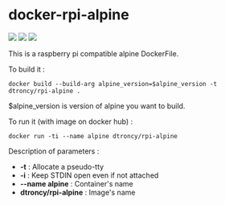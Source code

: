 # docker-rpi-alpine

<img src="https://badgen.net/badge/platform/raspberry%20pi?list=1"/> <a href="https://hub.docker.com/r/dtroncy/rpi-alpine"><img src="https://badgen.net/badge/icon/docker?icon=docker&label"/></a> <a href="https://travis-ci.org/dtroncy/docker-rpi-alpine"><img src="https://badgen.net/travis/dtroncy/docker-rpi-alpine/master?icon=travis&label=build"/></a>

This is a raspberry pi compatible alpine DockerFile.

To build it :

    docker build --build-arg alpine_version=$alpine_version -t dtroncy/rpi-alpine .

$alpine_version is version of alpine you want to build.

To run it (with image on docker hub) :

    docker run -ti --name alpine dtroncy/rpi-alpine

Description of parameters :
  - **-t** : Allocate a pseudo-tty
  - **-i** : Keep STDIN open even if not attached
  - **--name alpine** : Container's name
  - **dtroncy/rpi-alpine** : Image's name